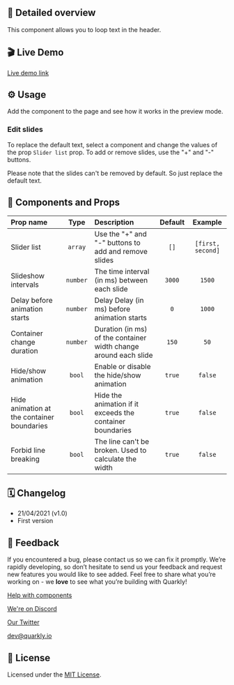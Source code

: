 ## 📖 Detailed overview

This component allows you to loop text in the header.

## 🎬 Live Demo

[Live demo link](https://quarkly-catalog.netlify.app/looptext/)

## ⚙️ Usage

Add the component to the page and see how it works in the preview mode.

### Edit slides

To replace the default text, select a component and change the values of the prop `Slider list` prop. To add or remove slides, use the "+" and "-" buttons.‎

Please note that the slides can't be removed by default. So just replace the default text.

## 🧩 Components and Props

| Prop name                                  |   Type   | Description                                                      | Default |      Example      |
| :----------------------------------------- | :------: | :--------------------------------------------------------------- | :-----: | :---------------: |
| Slider list                                | `array`  | Use the "+" and "-" buttons to add and remove slides             |  `[]`   | `[first, second]` |
| Slideshow intervals                        | `number` | The time interval (in ms) between each slide                     | `3000`  |      `1500`       |
| Delay before animation starts              | `number` | Delay Delay (in ms) before animation starts                      |   `0`   |      `1000`       |
| Container change duration                  | `number` | Duration (in ms) of the container width change around each slide |  `150`  |       `50`        |
| Hide/show animation                        |  `bool`  | Enable or disable the hide/show animation                        | `true`  |      `false`      |
| Hide animation at the container boundaries |  `bool`  | Hide the animation if it exceeds the container boundaries        | `true`  |      `false`      |
| Forbid line breaking                       |  `bool`  | The line can't be broken. Used to calculate the width            | `true`  |      `false`      |

## 🗓 Changelog

-   21/04/2021 (v1.0)
-   First version

## 📮 Feedback

If you encountered a bug, please contact us so we can fix it promptly. We’re rapidly developing, so don’t hesitate to send us your feedback and request new features you would like to see added. Feel free to share what you’re working on - we **love** to see what you’re building with Quarkly!

[Help with components](https://community.quarkly.io/c/requests/11)

[We're on Discord](https://discord.gg/f9KhSMGX)

[Our Twitter](https://twitter.com/quarklyapp)

[dev@quarkly.io](mailto:dev@quarkly.io)

## 📝 License

Licensed under the [MIT License](./LICENSE).
